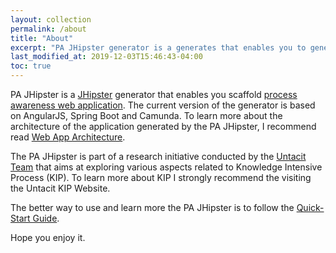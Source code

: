 ```yaml
---
layout: collection
permalink: /about
title: "About"
excerpt: "PA JHipster generator is a generates that enables you to generate process awareness web application."
last_modified_at: 2019-12-03T15:46:43-04:00
toc: true
---
```


PA JHipster is a [JHipster](http://jhipster.tech) generator that enables you scaffold [process awareness web application](/process-awareness-web-app). The current version of the generator is based on AngularJS, Spring Boot and Camunda. To learn more about the architecture of the application generated by the PA JHipster, I recommend read [Web App Architecture](/docs/web-app-architecture/).


The PA JHipster is part of a research initiative conducted by the [Untacit Team](http://untacit.com) that aims at exploring various aspects related to Knowledge Intensive Process (KIP). To learn more about KIP I strongly recommend the visiting the Untacit KIP Website.

The better way to use and learn more the PA JHipster is to follow the [Quick-Start Guide](/docs/quick-start-guide/).

Hope you enjoy it.


